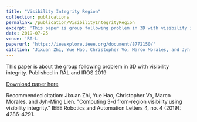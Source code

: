 ```yaml
---
title: "Visibility Integrity Region"
collection: publications
permalink: /publication/VisibilityIntegrityRegion
excerpt: 'This paper is group following problem in 3D with visibility integrity.'
date: 2019-07-25
venue: 'RA-L'
paperurl: 'https://ieeexplore.ieee.org/document/8772150/'
citation: 'Jixuan Zhi, Yue Hao, Christopher Vo, Marco Morales, and Jyh-Ming Lien. "Computing 3-d from-region visibility using visibility integrity." IEEE Robotics and Automation Letters 4, no. 4 (2019): 4286-4291.'
---
```

This paper is about the group following problem in 3D with visibility integrity. Published in RAL and IROS 2019

[Download paper here](https://ieeexplore.ieee.org/document/8772150/)

Recommended citation: Jixuan Zhi, Yue Hao, Christopher Vo, Marco Morales, and Jyh-Ming Lien. "Computing 3-d from-region visibility using visibility integrity." IEEE Robotics and Automation Letters 4, no. 4 (2019): 4286-4291.


